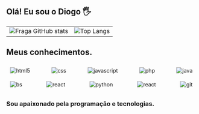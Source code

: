 ## Olá! Eu sou o Diogo 🖐️

<table>
  <tr>
    <td>
      <img alt="Fraga GitHub stats" src="https://github-readme-stats.vercel.app/api?username=Snoow32&show_icons=true&theme=dracula&count_private=true">
    </td>
    <td>
      <img alt="Top Langs" src="https://github-readme-stats.vercel.app/api/top-langs/?username=Snoow32&layout=compact">
    </td>
  </tr>
</table>


## Meus conhecimentos.

<div style="display: flex; justify-content: space-between; align-items: center; flex-wrap: wrap;">
  <div style="margin: 10px;">
    <img align="center" alt="html5" src="https://img.shields.io/badge/html5-%23E34F26.svg?style=for-the-badge&logo=html5&logoColor=white" />
  </div>
  <div style="margin: 10px;">
    <img align="center" alt="css" src="https://img.shields.io/badge/css3-%231572B6.svg?style=for-the-badge&logo=css3&logoColor=white" />
  </div>
  <div style="margin: 10px;">
    <img align="center" alt="javascript" src="https://img.shields.io/badge/javascript-%23323330.svg?style=for-the-badge&logo=javascript&logoColor=%23F7DF1E" />
  </div>
  <div style="margin: 10px;">
    <img align="center" alt="php" src="https://img.shields.io/badge/php-%23777BB4.svg?style=for-the-badge&logo=php&logoColor=white" />
  </div>
  <div style="margin: 10px;">
    <img align="center" alt="java" src="https://img.shields.io/badge/java-%23ED8B00.svg?style=for-the-badge&logo=openjdk&logoColor=white" />
  </div>
</div>
<div style="display: flex; justify-content: space-between; align-items: center; flex-wrap: wrap;">
  <div style="margin: 10px;">
    <img align="center" alt="bs" src="https://img.shields.io/badge/bootstrap-%238511FA.svg?style=for-the-badge&logo=bootstrap&logoColor=white" />
  </div>
  <div style="margin: 10px;">
    <img align="center" alt="react" src="https://img.shields.io/badge/node.js-6DA55F?style=for-the-badge&logo=node.js&logoColor=white" />
  </div>
  <div style="margin: 10px;">
    <img align="center" alt="python" src="https://img.shields.io/badge/python-3670A0?style=for-the-badge&logo=python&logoColor=ffdd54" />
  </div>
  <div style="margin: 10px;">
    <img align="center" alt="react" src="https://img.shields.io/badge/react-%2320232a.svg?style=for-the-badge&logo=react&logoColor=%2361DAFB" />
  </div>
  <div style="margin: 10px;">
    <img align="center" alt="git" src="https://img.shields.io/badge/git-%23F05033.svg?style=for-the-badge&logo=git&logoColor=white" />
  </div>
</div>



### Sou apaixonado pela programação e tecnologias.



